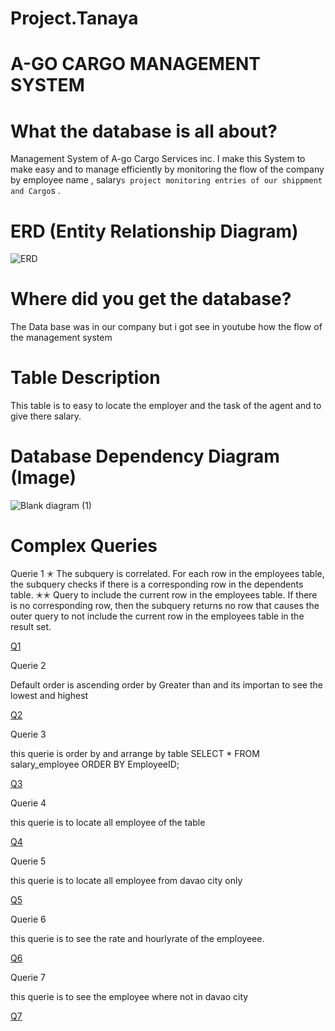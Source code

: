 # Project.Tanaya
# A-GO CARGO MANAGEMENT SYSTEM
# What the database is all about?
 Management System of A-go Cargo Services inc. I make this System to make easy and to manage efficiently by monitoring the flow of the company by employee name , salary`s project monitoring entries of our shippment and Cargo`s .   
# ERD (Entity Relationship Diagram)
![ERD](https://user-images.githubusercontent.com/73166977/103271606-aa6cbc00-49f5-11eb-81b7-84ce025ebb22.png)
# Where did you get the database?
  The Data base was in our company but i got see in youtube how the flow of the management system
# Table Description
  This table is to easy to locate the employer and the task of the agent and to give there salary.
# Database Dependency Diagram (Image)
![Blank diagram (1)](https://user-images.githubusercontent.com/73166977/103272082-df2d4300-49f6-11eb-85aa-d22ba471860a.png)

# Complex Queries

 Querie 1
✭
 The subquery is correlated. For each row in the  employees table, the subquery checks if there is a corresponding row in the dependents table. 
✭✭
 Query to include the current row in the  employees table. If there is no corresponding row, then the subquery returns no row that causes the outer query to not include the         current row in the  employees table in the result set.

 [Q1](https://user-images.githubusercontent.com/73166977/103436775-51519200-4c5a-11eb-987b-fbe091ce3cf0.png)
 
 Querie 2
 
 Default order is ascending order by Greater than and its importan to see the lowest and highest
 
 [Q2](https://user-images.githubusercontent.com/73166977/103436814-bb6a3700-4c5a-11eb-99c0-dab338a7f1ff.png)
 
 Querie 3

 this querie is order by and arrange by table
 SELECT * FROM salary_employee
 ORDER BY EmployeeID;

 
 [Q3](https://user-images.githubusercontent.com/73166977/103436845-23208200-4c5b-11eb-8585-e3aac3edc3a1.png)
 
 Querie 4
 
  this querie is to locate all employee of the table 
  
 [Q4](https://user-images.githubusercontent.com/73166977/103436902-ca9db480-4c5b-11eb-8083-4b1dbd83a429.png)
 
  Querie 5
  
  this querie is to locate all employee from davao city only
  
 [Q5](https://user-images.githubusercontent.com/73166977/103436920-f5880880-4c5b-11eb-93b3-b3f0b203f7d4.png)
 
 Querie 6
 
 this querie is to see the rate and hourlyrate of the employeee.
 
 [Q6](https://user-images.githubusercontent.com/73166977/103436936-2b2cf180-4c5c-11eb-981e-6be2b0204e9b.png)
 
 Querie 7
 
 this querie is to see the employee where not in davao city
 
 [Q7](https://user-images.githubusercontent.com/73166977/103436951-51eb2800-4c5c-11eb-907c-07dffb5039e9.png)
  
 
 
 
 
 
 
 

